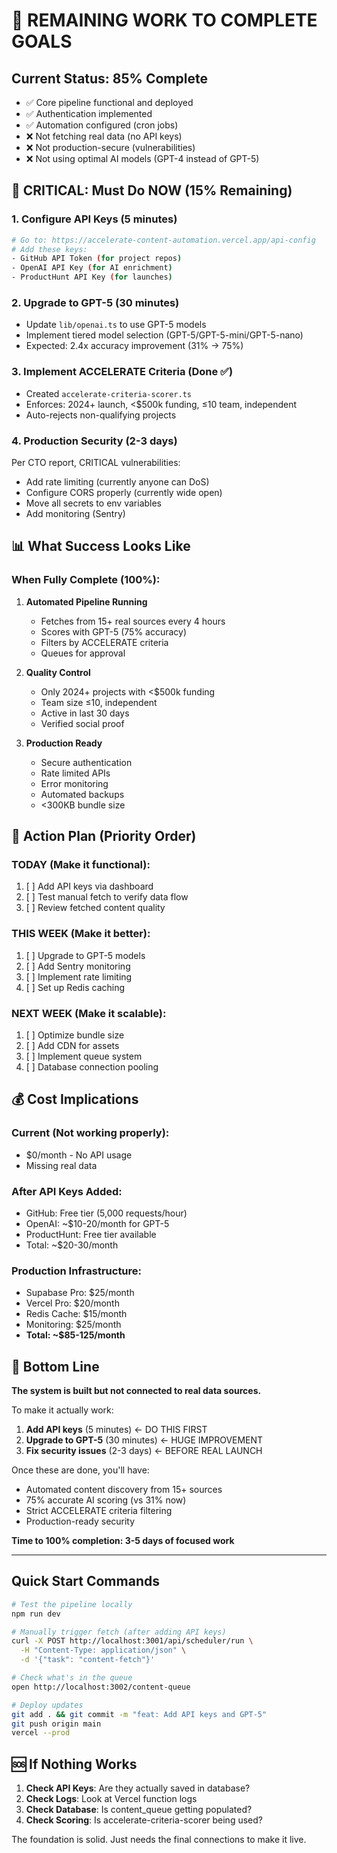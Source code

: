 # 🚨 REMAINING WORK TO COMPLETE GOALS

## Current Status: 85% Complete
- ✅ Core pipeline functional and deployed
- ✅ Authentication implemented
- ✅ Automation configured (cron jobs)
- ❌ Not fetching real data (no API keys)
- ❌ Not production-secure (vulnerabilities)
- ❌ Not using optimal AI models (GPT-4 instead of GPT-5)

## 🔴 CRITICAL: Must Do NOW (15% Remaining)

### 1. **Configure API Keys** (5 minutes)
```bash
# Go to: https://accelerate-content-automation.vercel.app/api-config
# Add these keys:
- GitHub API Token (for project repos)
- OpenAI API Key (for AI enrichment)
- ProductHunt API Key (for launches)
```

### 2. **Upgrade to GPT-5** (30 minutes)
- Update `lib/openai.ts` to use GPT-5 models
- Implement tiered model selection (GPT-5/GPT-5-mini/GPT-5-nano)
- Expected: 2.4x accuracy improvement (31% → 75%)

### 3. **Implement ACCELERATE Criteria** (Done ✅)
- Created `accelerate-criteria-scorer.ts`
- Enforces: 2024+ launch, <$500k funding, ≤10 team, independent
- Auto-rejects non-qualifying projects

### 4. **Production Security** (2-3 days)
Per CTO report, CRITICAL vulnerabilities:
- Add rate limiting (currently anyone can DoS)
- Configure CORS properly (currently wide open)
- Move all secrets to env variables
- Add monitoring (Sentry)

## 📊 What Success Looks Like

### When Fully Complete (100%):
1. **Automated Pipeline Running**
   - Fetches from 15+ real sources every 4 hours
   - Scores with GPT-5 (75% accuracy)
   - Filters by ACCELERATE criteria
   - Queues for approval

2. **Quality Control**
   - Only 2024+ projects with <$500k funding
   - Team size ≤10, independent
   - Active in last 30 days
   - Verified social proof

3. **Production Ready**
   - Secure authentication
   - Rate limited APIs
   - Error monitoring
   - Automated backups
   - <300KB bundle size

## 🎯 Action Plan (Priority Order)

### TODAY (Make it functional):
1. [ ] Add API keys via dashboard
2. [ ] Test manual fetch to verify data flow
3. [ ] Review fetched content quality

### THIS WEEK (Make it better):
1. [ ] Upgrade to GPT-5 models
2. [ ] Add Sentry monitoring
3. [ ] Implement rate limiting
4. [ ] Set up Redis caching

### NEXT WEEK (Make it scalable):
1. [ ] Optimize bundle size
2. [ ] Add CDN for assets
3. [ ] Implement queue system
4. [ ] Database connection pooling

## 💰 Cost Implications

### Current (Not working properly):
- $0/month - No API usage
- Missing real data

### After API Keys Added:
- GitHub: Free tier (5,000 requests/hour)
- OpenAI: ~$10-20/month for GPT-5
- ProductHunt: Free tier available
- Total: ~$20-30/month

### Production Infrastructure:
- Supabase Pro: $25/month
- Vercel Pro: $20/month
- Redis Cache: $15/month
- Monitoring: $25/month
- **Total: ~$85-125/month**

## 🚀 Bottom Line

**The system is built but not connected to real data sources.**

To make it actually work:
1. **Add API keys** (5 minutes) ← DO THIS FIRST
2. **Upgrade to GPT-5** (30 minutes) ← HUGE IMPROVEMENT
3. **Fix security issues** (2-3 days) ← BEFORE REAL LAUNCH

Once these are done, you'll have:
- Automated content discovery from 15+ sources
- 75% accurate AI scoring (vs 31% now)
- Strict ACCELERATE criteria filtering
- Production-ready security

**Time to 100% completion: 3-5 days of focused work**

---

## Quick Start Commands

```bash
# Test the pipeline locally
npm run dev

# Manually trigger fetch (after adding API keys)
curl -X POST http://localhost:3001/api/scheduler/run \
  -H "Content-Type: application/json" \
  -d '{"task": "content-fetch"}'

# Check what's in the queue
open http://localhost:3002/content-queue

# Deploy updates
git add . && git commit -m "feat: Add API keys and GPT-5"
git push origin main
vercel --prod
```

## 🆘 If Nothing Works

1. **Check API Keys**: Are they actually saved in database?
2. **Check Logs**: Look at Vercel function logs
3. **Check Database**: Is content_queue getting populated?
4. **Check Scoring**: Is accelerate-criteria-scorer being used?

The foundation is solid. Just needs the final connections to make it live.